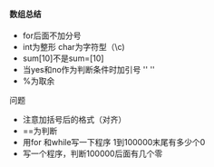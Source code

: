 #### 数组总结

* for后面不加分号
* int为整形    char为字符型（\c)
* sum[10]不是sum=[10]
* 当yes和no作为判断条件时加引号 '' ''
* %为取余

问题

* 注意加括号后的格式（对齐）
* ==为判断
* 用for 和while写一下程序     1到100000末尾有多少个0
* 写一个程序，判断100000后面有几个零